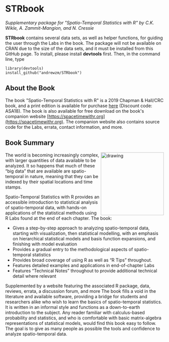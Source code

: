 # STRbook
*Supplementary package for "Spatio-Temporal Statistics with R" by C.K. Wikle, A. Zammit-Mangion, and N. Cressie*

**STRbook** contains several data sets, as well as helper functions, for guiding the user through the Labs in the book. The package will not be available on CRAN due to the size of the data sets, and it must be installed from this GitHub page. To install, please install **devtools** first. Then, in the command line, type

```
library(devtools)
install_github("andrewzm/STRbook")
```
## About the Book

The book "Spatio-Temporal Statistics with R" is a 2019 Chapman & Hall/CRC book, and a print edition is available for purchase [here](http://www.crcpress.com/9781138711136) (Discount code: ASA18). The book is also available for free download on the book's companion website [https://spacetimewithr.org](https://spacetimewithr.org). The companion website also contains source code for the Labs, errata, contact information, and more.

## Book Summary

<img align="right" src="https://spacetimewithr.org/cover.jpg" alt="drawing" width="200"/>

The world is becoming increasingly complex, with larger quantities of data available to be analyzed. It so happens that much of these “big data” that are available are spatio-temporal in nature, meaning that they can be indexed by their spatial locations and time stamps.

Spatio-Temporal Statistics with R provides an accessible introduction to statistical analysis of spatio-temporal data, with hands-on applications of the statistical methods using R Labs found at the end of each chapter. The book:

- Gives a step-by-step approach to analyzing spatio-temporal data, starting with visualization, then statistical modelling, with an emphasis on hierarchical statistical models and basis function expansions, and finishing with model evaluation
- Provides a gradual entry to the methodological aspects of spatio-temporal statistics
- Provides broad coverage of using R as well as “R Tips” throughout.
- Features detailed examples and applications in end-of-chapter Labs
- Features “Technical Notes” throughout to provide additional technical detail where relevant

Supplemented by a website featuring the associated R package, data, reviews, errata, a discussion forum, and more
The book fills a void in the literature and available software, providing a bridge for students and researchers alike who wish to learn the basics of spatio-temporal statistics. It is written in an informal style and functions as a down-to-earth introduction to the subject. Any reader familiar with calculus-based probability and statistics, and who is comfortable with basic matrix-algebra representations of statistical models, would find this book easy to follow. The goal is to give as many people as possible the tools and confidence to analyze spatio-temporal data.
